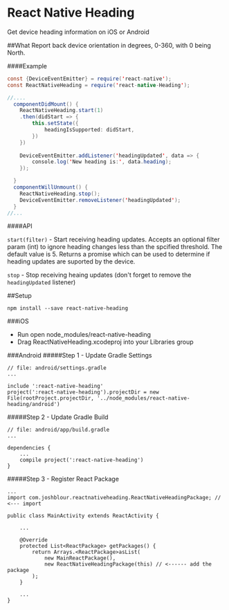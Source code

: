 # React Native Heading
Get device heading information on iOS or Android

##What
Report back device orientation in degrees, 0-360, with 0 being North.

####Example
```java
const {DeviceEventEmitter} = require('react-native');
const ReactNativeHeading = require('react-native-Heading');

//....
  componentDidMount() {
    ReactNativeHeading.start(1)
	.then(didStart => {
		this.setState({
			headingIsSupported: didStart,
		})
	})
	
    DeviceEventEmitter.addListener('headingUpdated', data => {
    	console.log('New heading is:', data.heading);
    });

  }
  componentWillUnmount() {
  	ReactNativeHeading.stop();
  	DeviceEventEmitter.removeListener('headingUpdated');
  }
//...
```


####API

`start(filter)` - Start receiving heading updates. Accepts an optional filter param (int) to ignore heading changes less than the spcified threshold. The default value is 5. Returns a promise which can be used to determine if heading updates are suported by the device.

`stop` - Stop receiving heaing updates (don't forget to remove the `headingUpdated` listener)


##Setup

````
npm install --save react-native-heading
````

###iOS
* Run open node_modules/react-native-heading
* Drag ReactNativeHeading.xcodeproj into your Libraries group

###Android
#####Step 1 - Update Gradle Settings

```
// file: android/settings.gradle
...

include ':react-native-heading'
project(':react-native-heading').projectDir = new File(rootProject.projectDir, '../node_modules/react-native-heading/android')
```
#####Step 2 - Update Gradle Build

```
// file: android/app/build.gradle
...

dependencies {
    ...
    compile project(':react-native-heading')
}
```
#####Step 3 - Register React Package
```
...
import com.joshblour.reactnativeheading.ReactNativeHeadingPackage; // <--- import

public class MainActivity extends ReactActivity {

    ...

    @Override
    protected List<ReactPackage> getPackages() {
        return Arrays.<ReactPackage>asList(
            new MainReactPackage(),
            new ReactNativeHeadingPackage(this) // <------ add the package
        );
    }

    ...
}
```
